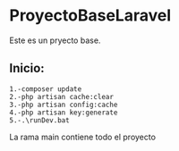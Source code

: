 # ProyectoBaseLaravel
Este es un pryecto base.

## Inicio: 
```
1.-composer update
2.-php artisan cache:clear
3.-php artisan config:cache
4.-php artisan key:generate
5.-.\runDev.bat
```
La rama main contiene todo el proyecto
